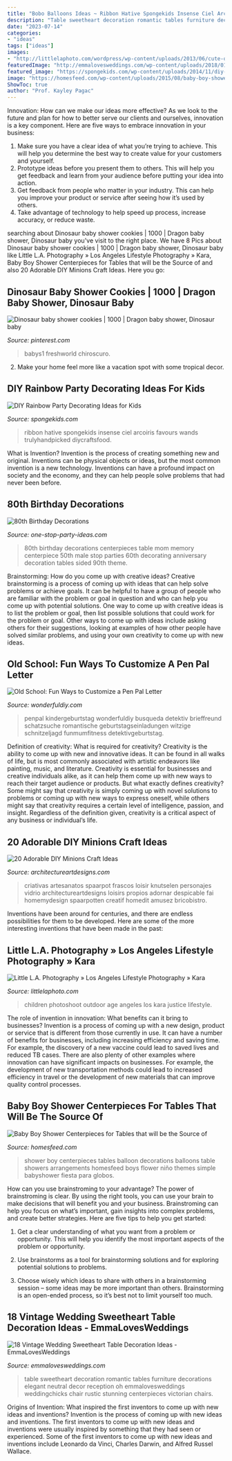 ```yaml
---
title: "Bobo Balloons Ideas ~ Ribbon Hative Spongekids Insense Ciel Arcoiris Favours Wands Trulyhandpicked Diycraftsfood"
description: "Table sweetheart decoration romantic tables furniture decorations elegant neutral decor reception oh emmalovesweddings weddingchicks chair rustic stunning centerpieces victorian chairs"
date: "2023-07-14"
categories:
- "ideas"
tags: ["ideas"]
images:
- "http://littlelaphoto.com/wordpress/wp-content/uploads/2013/06/cute-outdoor-photoshoot-ideas.jpg"
featuredImage: "http://emmalovesweddings.com/wp-content/uploads/2018/01/neutral-and-romantic-sweetheart-table-decoration-ideas.jpg"
featured_image: "https://spongekids.com/wp-content/uploads/2014/11/diy-rainbow-party-decorating-ideas/4-candy-decoration.jpg"
image: "https://homesfeed.com/wp-content/uploads/2015/08/baby-boy-shower-centerpieces-for-tables-made-from-baloon-with-flower-and-horse-shape.jpg"
ShowToc: true
author: "Prof. Kayley Pagac"
---
```



Innovation: How can we make our ideas more effective?
As we look to the future and plan for how to better serve our clients and ourselves, innovation is a key component. Here are five ways to embrace innovation in your business: 
1. Make sure you have a clear idea of what you’re trying to achieve. This will help you determine the best way to create value for your customers and yourself. 
2. Prototype ideas before you present them to others. This will help you get feedback and learn from your audience before putting your idea into action. 
3. Get feedback from people who matter in your industry. This can help you improve your product or service after seeing how it’s used by others. 
4. Take advantage of technology to help speed up process, increase accuracy, or reduce waste.

	

		
searching about Dinosaur baby shower cookies | 1000 | Dragon baby shower, Dinosaur baby you've visit to the right place. We have 8 Pics about Dinosaur baby shower cookies | 1000 | Dragon baby shower, Dinosaur baby like Little L.A. Photography » Los Angeles Lifestyle Photography » Kara, Baby Boy Shower Centerpieces for Tables that will be the Source of and also 20 Adorable DIY Minions Craft Ideas. Here you go:
		
    
## Dinosaur Baby Shower Cookies | 1000 | Dragon Baby Shower, Dinosaur Baby

<img loading=lazy src="https://i.pinimg.com/736x/1e/b2/23/1eb22320b91cc23836952d54ecff8654.jpg" onerror="this.onerror=null;this.src='https://tse1.mm.bing.net/th?id=OIP.sHZTe-9KqFx628GoJYdX4wHaKL&amp;pid=15.1';" alt="Dinosaur baby shower cookies | 1000 | Dragon baby shower, Dinosaur baby">

_Source: pinterest.com_

>babys1 freshworld chiroscuro. 

	

2. Make your home feel more like a vacation spot with some tropical decor.

    
## DIY Rainbow Party Decorating Ideas For Kids

<img loading=lazy src="https://spongekids.com/wp-content/uploads/2014/11/diy-rainbow-party-decorating-ideas/4-candy-decoration.jpg" onerror="this.onerror=null;this.src='https://tse4.mm.bing.net/th?id=OIP.GfTxgQhCKywEmuWykiSTCAHaLG&amp;pid=15.1';" alt="DIY Rainbow Party Decorating Ideas for Kids">

_Source: spongekids.com_

>ribbon hative spongekids insense ciel arcoiris favours wands trulyhandpicked diycraftsfood. 

	

What is Invention?
Invention is the process of creating something new and original. Inventions can be physical objects or ideas, but the most common invention is a new technology. Inventions can have a profound impact on society and the economy, and they can help people solve problems that had never been before.

    
## 80th Birthday Decorations

<img loading=lazy src="http://www.one-stop-party-ideas.com/images/80th-Birthday-Decorations-Table-Memory.jpg" onerror="this.onerror=null;this.src='https://tse4.mm.bing.net/th?id=OIP.JnFaq7SCpMPYI690lSBIXAAAAA&amp;pid=15.1';" alt="80th Birthday Decorations">

_Source: one-stop-party-ideas.com_

>80th birthday decorations centerpieces table mom memory centerpiece 50th male stop parties 60th decorating anniversary decoration tables sided 90th theme. 

	

Brainstorming: How do you come up with creative ideas?
Creative brainstorming is a process of coming up with ideas that can help solve problems or achieve goals. It can be helpful to have a group of people who are familiar with the problem or goal in question and who can help you come up with potential solutions. One way to come up with creative ideas is to list the problem or goal, then list possible solutions that could work for the problem or goal. Other ways to come up with ideas include asking others for their suggestions, looking at examples of how other people have solved similar problems, and using your own creativity to come up with new ideas.

    
## Old School: Fun Ways To Customize A Pen Pal Letter

<img loading=lazy src="https://cdn.wonderfuldiy.com/wp-content/uploads/2016/09/Message-balloon.jpg" onerror="this.onerror=null;this.src='https://tse4.mm.bing.net/th?id=OIP.__z73XrbdM9EuBQPgmxJ-QHaNI&amp;pid=15.1';" alt="Old School: Fun Ways to Customize a Pen Pal Letter">

_Source: wonderfuldiy.com_

>penpal kindergeburtstag wonderfuldiy busqueda detektiv brieffreund schatzsuche romantische geburtstagseinladungen witzige schnitzeljagd funmumfitness detektivgeburtstag. 

	

Definition of creativity: What is required for creativity?
Creativity is the ability to come up with new and innovative ideas. It can be found in all walks of life, but is most commonly associated with artistic endeavors like painting, music, and literature. Creativity is essential for businesses and creative individuals alike, as it can help them come up with new ways to reach their target audience or products. But what exactly defines creativity? Some might say that creativity is simply coming up with novel solutions to problems or coming up with new ways to express oneself, while others might say that creativity requires a certain level of intelligence, passion, and insight. Regardless of the definition given, creativity is a critical aspect of any business or individual’s life.

    
## 20 Adorable DIY Minions Craft Ideas

<img loading=lazy src="https://www.architectureartdesigns.com/wp-content/uploads/2014/02/1815.jpg" onerror="this.onerror=null;this.src='https://tse3.mm.bing.net/th?id=OIP.pcmJXxpa9GNg_nNJ7B5yeAHaJ3&amp;pid=15.1';" alt="20 Adorable DIY Minions Craft Ideas">

_Source: architectureartdesigns.com_

>criativas artesanatos spaarpot frascos loisir knutselen personajes vidrio architectureartdesigns loisirs propios adornar despicable fai homemydesign spaarpotten creatif homedit amusez bricobistro. 

	

Inventions have been around for centuries, and there are endless possibilities for them to be developed. Here are some of the more interesting inventions that have been made in the past:

    
## Little L.A. Photography » Los Angeles Lifestyle Photography » Kara

<img loading=lazy src="http://littlelaphoto.com/wordpress/wp-content/uploads/2013/06/cute-outdoor-photoshoot-ideas.jpg" onerror="this.onerror=null;this.src='https://tse1.mm.bing.net/th?id=OIP.PylCKacSmt5bq-ZlX3cqfQHaLH&amp;pid=15.1';" alt="Little L.A. Photography » Los Angeles Lifestyle Photography » Kara">

_Source: littlelaphoto.com_

>children photoshoot outdoor age angeles los kara justice lifestyle. 

	

The role of invention in innovation: What benefits can it bring to businesses?
Invention is a process of coming up with a new design, product or service that is different from those currently in use. It can have a number of benefits for businesses, including increasing efficiency and saving time. For example, the discovery of a new vaccine could lead to saved lives and reduced TB cases. There are also plenty of other examples where innovation can have significant impacts on businesses. For example, the development of new transportation methods could lead to increased efficiency in travel or the development of new materials that can improve quality control processes.

    
## Baby Boy Shower Centerpieces For Tables That Will Be The Source Of

<img loading=lazy src="https://homesfeed.com/wp-content/uploads/2015/08/baby-boy-shower-centerpieces-for-tables-made-from-baloon-with-flower-and-horse-shape.jpg" onerror="this.onerror=null;this.src='https://tse3.mm.bing.net/th?id=OIP.OvsIVlX_biTucp872dwo4AHaJ4&amp;pid=15.1';" alt="Baby Boy Shower Centerpieces for Tables that will be the Source of">

_Source: homesfeed.com_

>shower boy centerpieces tables balloon decorations balloons table showers arrangements homesfeed boys flower niño themes simple babyshower fiesta para globos. 

	

How can you use brainstroming to your advantage?
The power of brainstroming is clear. By using the right tools, you can use your brain to make decisions that will benefit you and your business. Brainstroming can help you focus on what’s important, gain insights into complex problems, and create better strategies. Here are five tips to help you get started: 
1. Get a clear understanding of what you want from a problem or opportunity. This will help you identify the most important aspects of the problem or opportunity. 

2. Use brainstorms as a tool for brainstorming solutions and for exploring potential solutions to problems. 

3. Choose wisely which ideas to share with others in a brainstorming session – some ideas may be more important than others. Brainstorming is an open-ended process, so it’s best not to limit yourself too much.

    
## 18 Vintage Wedding Sweetheart Table Decoration Ideas - EmmaLovesWeddings

<img loading=lazy src="http://emmalovesweddings.com/wp-content/uploads/2018/01/neutral-and-romantic-sweetheart-table-decoration-ideas.jpg" onerror="this.onerror=null;this.src='https://tse3.mm.bing.net/th?id=OIP.0WBZiGOGwSpKblEhYJOjuQHaLH&amp;pid=15.1';" alt="18 Vintage Wedding Sweetheart Table Decoration Ideas - EmmaLovesWeddings">

_Source: emmalovesweddings.com_

>table sweetheart decoration romantic tables furniture decorations elegant neutral decor reception oh emmalovesweddings weddingchicks chair rustic stunning centerpieces victorian chairs. 

	

Origins of Invention: What inspired the first inventors to come up with new ideas and inventions?
Invention is the process of coming up with new ideas and inventions. The first inventors to come up with new ideas and inventions were usually inspired by something that they had seen or experienced. Some of the first inventors to come up with new ideas and inventions include Leonardo da Vinci, Charles Darwin, and Alfred Russel Wallace.


